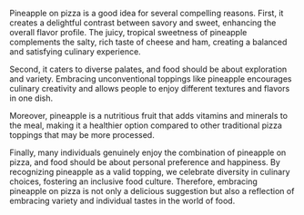 Pineapple on pizza is a good idea for several compelling reasons. First, it creates a delightful contrast between savory and sweet, enhancing the overall flavor profile. The juicy, tropical sweetness of pineapple complements the salty, rich taste of cheese and ham, creating a balanced and satisfying culinary experience. 

Second, it caters to diverse palates, and food should be about exploration and variety. Embracing unconventional toppings like pineapple encourages culinary creativity and allows people to enjoy different textures and flavors in one dish. 

Moreover, pineapple is a nutritious fruit that adds vitamins and minerals to the meal, making it a healthier option compared to other traditional pizza toppings that may be more processed. 

Finally, many individuals genuinely enjoy the combination of pineapple on pizza, and food should be about personal preference and happiness. By recognizing pineapple as a valid topping, we celebrate diversity in culinary choices, fostering an inclusive food culture. Therefore, embracing pineapple on pizza is not only a delicious suggestion but also a reflection of embracing variety and individual tastes in the world of food.